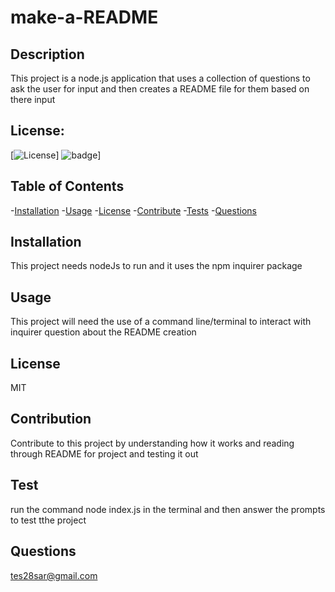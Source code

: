 # make-a-README

  ## Description 
  This project is a node.js application that uses a collection of questions to ask the user for input and then creates a README file for them based on there input
 
  ## License:
  [![License](https://img.shields.io/badge/License-MIT-green.svg)]
  ![badge](https://img.shields.io/badge/License-MIT-blue.svg)]
  
 
  ## Table of Contents
 
  -[Installation](#installation)
   -[Usage](#usage)
   -[License](#license)
   -[Contribute](#contribute)
   -[Tests](#tests)
  -[Questions](#questions) 
  
  
  ## Installation 
  This project needs nodeJs to run and it uses the npm inquirer package 
 
  ## Usage 
  This project will need the use of a command line/terminal to interact with inquirer question about the README creation 
## License
MIT

## Contribution
Contribute to this project by understanding how it works and reading through README for project and testing it out

## Test
run the command node index.js in the terminal and then answer the prompts to test tthe project 

## Questions
tes28sar@gmail.com


  